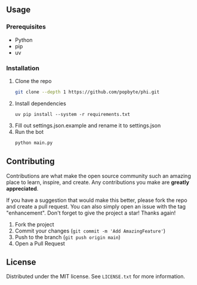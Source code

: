 <!-- Usage -->
## Usage

### Prerequisites

* Python
* pip
* uv

### Installation

1. Clone the repo
   ```sh
   git clone --depth 1 https://github.com/popbyte/phi.git
   ```
2. Install dependencies
   ```
   uv pip install --system -r requirements.txt
   ```
3. Fill out settings.json.example and rename it to settings.json
4. Run the bot
   ```sh
   python main.py
   ```

<!-- CONTRIBUTING -->
## Contributing

Contributions are what make the open source community such an amazing place to learn, inspire, and create. Any contributions you make are **greatly appreciated**.

If you have a suggestion that would make this better, please fork the repo and create a pull request. You can also simply open an issue with the tag "enhancement".
Don't forget to give the project a star! Thanks again!

1. Fork the project
3. Commit your changes (`git commit -m 'Add AmazingFeature'`)
4. Push to the branch (`git push origin main`)
5. Open a Pull Request

<!-- LICENSE -->
## License

Distributed under the MIT license. See `LICENSE.txt` for more information.

